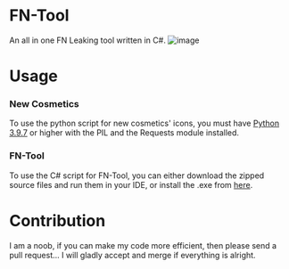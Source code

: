 # FN-Tool
An all in one FN Leaking tool written in C#.
![image](https://user-images.githubusercontent.com/82705218/141682261-039b2d33-3ebd-43b7-b5d6-a39ee9b5f6d3.png)

# Usage
### New Cosmetics
To use the python script for new cosmetics' icons, you must have [Python 3.9.7](https://www.python.org/downloads/release/python-397/) or higher with the PIL and the Requests module installed. 

### FN-Tool
To use the C# script for FN-Tool, you can either download the zipped source files and run them in your IDE, or install the .exe from [here](https://github.com/NotNeonDEV/FN-Tool/releases/tag/v1.0).


# Contribution
I am a noob, if you can make my code more efficient, then please send a pull request... I will gladly accept and merge if everything is alright.
